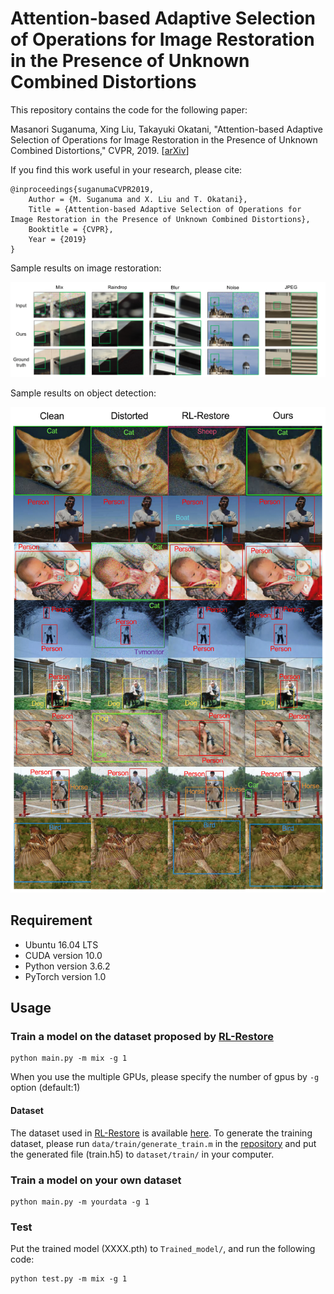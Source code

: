 # Attention-based Adaptive Selection of Operations for Image Restoration in the Presence of Unknown Combined Distortions

This repository contains the code for the following paper:

Masanori Suganuma, Xing Liu, Takayuki Okatani, "Attention-based Adaptive Selection of Operations for Image Restoration in the Presence of Unknown Combined Distortions," CVPR, 2019. [[arXiv](https://arxiv.org/abs/1812.00733)]

If you find this work useful in your research, please cite:

    @inproceedings{suganumaCVPR2019,
        Author = {M. Suganuma and X. Liu and T. Okatani},
        Title = {Attention-based Adaptive Selection of Operations for Image Restoration in the Presence of Unknown Combined Distortions},
        Booktitle = {CVPR},
        Year = {2019}
    }


Sample results on image restoration: 

![example](Example_results/mydata-1.png "Sample image restoration results")

Sample results on object detection: 

![example](Example_results/detection_supp-1.png "Sample object detection results")


## Requirement

* Ubuntu 16.04 LTS
* CUDA version 10.0
* Python version 3.6.2
* PyTorch version 1.0


## Usage

### Train a model on the dataset proposed by [RL-Restore](https://arxiv.org/abs/1804.03312)

```shell
python main.py -m mix -g 1
```

When you use the multiple GPUs, please specify the number of gpus by `-g` option (default:1)
#### Dataset

The dataset used in [RL-Restore](https://arxiv.org/abs/1804.03312) is available [here](https://github.com/yuke93/RL-Restore).
To generate the training dataset, please run `data/train/generate_train.m` in the [repository](https://github.com/yuke93/RL-Restore) and put the generated file (train.h5) to `dataset/train/` in your computer.

### Train a model on your own dataset

```shell
python main.py -m yourdata -g 1
```


### Test

Put the trained model (XXXX.pth) to `Trained_model/`, and run the following code:

```shell
python test.py -m mix -g 1
```
